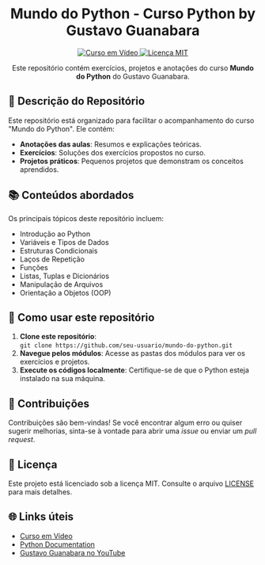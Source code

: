 <h1 align="center">Mundo do Python - Curso Python by Gustavo Guanabara</h1>

<p align="center">
  <a href="https://www.cursoemvideo.com/">
    <img src="https://img.shields.io/badge/Curso-Python-blue.svg" alt="Curso em Vídeo">
  </a>
  <a href="https://github.com/Matheusada">
    <img src="https://img.shields.io/badge/Licença-MIT-green.svg" alt="Licença MIT">
  </a>
</p>

<p align="center">Este repositório contém exercícios, projetos e anotações do curso <strong>Mundo do Python</strong> do Gustavo Guanabara.</p>

<h2>📘 Descrição do Repositório</h2>

<p>Este repositório está organizado para facilitar o acompanhamento do curso "Mundo do Python". Ele contém:</p>

<ul>
  <li><strong>Anotações das aulas</strong>: Resumos e explicações teóricas.</li>
  <li><strong>Exercícios</strong>: Soluções dos exercícios propostos no curso.</li>
  <li><strong>Projetos práticos</strong>: Pequenos projetos que demonstram os conceitos aprendidos.</li>
</ul>

<h2>📚 Conteúdos abordados</h2>

<p>Os principais tópicos deste repositório incluem:</p>

<ul>
  <li>Introdução ao Python</li>
  <li>Variáveis e Tipos de Dados</li>
  <li>Estruturas Condicionais</li>
  <li>Laços de Repetição</li>
  <li>Funções</li>
  <li>Listas, Tuplas e Dicionários</li>
  <li>Manipulação de Arquivos</li>
  <li>Orientação a Objetos (OOP)</li>
</ul>

<h2>🚀 Como usar este repositório</h2>

<ol>
  <li><strong>Clone este repositório</strong>:<br>
    <code>git clone https://github.com/seu-usuario/mundo-do-python.git</code>
  </li>
  <li><strong>Navegue pelos módulos</strong>: Acesse as pastas dos módulos para ver os exercícios e projetos.</li>
  <li><strong>Execute os códigos localmente</strong>: Certifique-se de que o Python esteja instalado na sua máquina.</li>
</ol>

<h2>🤝 Contribuições</h2>

<p>Contribuições são bem-vindas! Se você encontrar algum erro ou quiser sugerir melhorias, sinta-se à vontade para abrir uma <em>issue</em> ou enviar um <em>pull request</em>.</p>

<h2>📄 Licença</h2>

<p>Este projeto está licenciado sob a licença MIT. Consulte o arquivo <a href="https://github.com/seu-usuario/mundo-do-python/blob/main/LICENSE">LICENSE</a> para mais detalhes.</p>

<h2>🌐 Links úteis</h2>

<ul>
  <li><a href="https://www.cursoemvideo.com/">Curso em Vídeo</a></li>
  <li><a href="https://docs.python.org/3/">Python Documentation</a></li>
  <li><a href="https://www.youtube.com/user/CursoEmVideo">Gustavo Guanabara no YouTube</a></li>
</ul>

